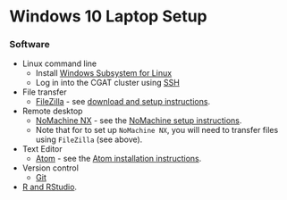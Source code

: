 # Windows 10 Laptop Setup

### Software

- Linux command line
    + Install [Windows Subsystem for Linux](wsl_setup.md)
    + Log in into the CGAT cluster using [SSH](cgat_login.md)
- File transfer
    + [FileZilla](https://filezilla-project.org/) - see [download and setup instructions](filezilla_instructions.pdf).
- Remote desktop
    + [NoMachine NX](https://www.nomachine.com/) - see the [NoMachine setup instructions](nomachine.md).
    + Note that for to set up `NoMachine NX`, you will need to transfer files using `FileZilla` (see above).
- Text Editor
    + [Atom](https://atom.io/) - see the [Atom installation instructions](atom_installation_instructions.md).
- Version control
    + [Git](git_setup.md)
- [R and RStudio](r_setup_windows.md).
